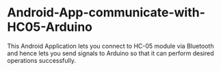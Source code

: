 # Android-App-communicate-with-HC05-Arduino
This Android Application lets you connect to HC-05 module via Bluetooth and hence lets you send signals to Arduino so that it can perform desired operations successfully.

